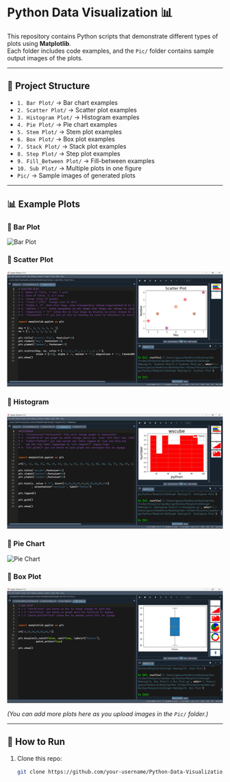 # Python Data Visualization 📊

This repository contains Python scripts that demonstrate different types of plots using **Matplotlib**.  
Each folder includes code examples, and the `Pic/` folder contains sample output images of the plots.

---

## 📂 Project Structure
- `1. Bar Plot/` → Bar chart examples
- `2. Scatter Plot/` → Scatter plot examples
- `3. Histogram Plot/` → Histogram examples
- `4. Pie Plot/` → Pie chart examples
- `5. Stem Plot/` → Stem plot examples
- `6. Box Plot/` → Box plot examples
- `7. Stack Plot/` → Stack plot examples
- `8. Step Plot/` → Step plot examples
- `9. Fill_Between Plot/` → Fill-between examples
- `10. Sub Plot/` → Multiple plots in one figure
- `Pic/` → Sample images of generated plots

---

## 📊 Example Plots

### 🔹 Bar Plot
![Bar Plot](Pic/bar_plot.png)

### 🔹 Scatter Plot
![Scatter Plot](Pic/scatter_plot.png)

### 🔹 Histogram
![Histogram](Pic/Histogram.png)

### 🔹 Pie Chart
![Pie Chart](Pic/pie_plot.png)

### 🔹 Box Plot
![Box Plot](Pic/box_plot.png)

*(You can add more plots here as you upload images in the `Pic/` folder.)*

---

## 🚀 How to Run
1. Clone this repo:
   ```bash
   git clone https://github.com/your-username/Python-Data-Visualization.git
